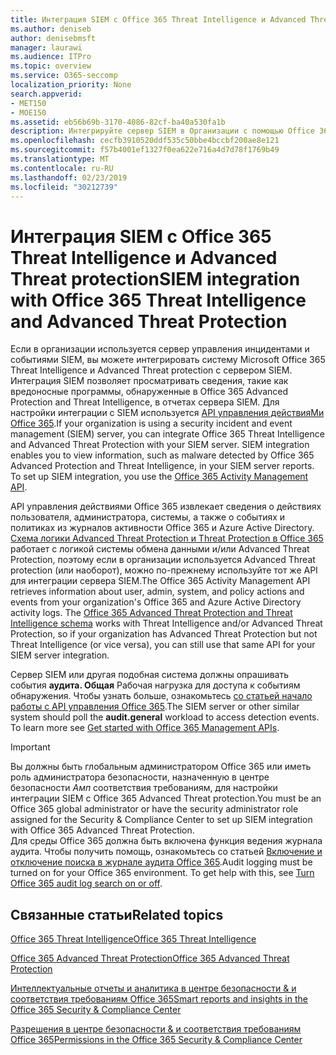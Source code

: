 ```yaml
---
title: Интеграция SIEM с Office 365 Threat Intelligence и Advanced Threat protection
ms.author: deniseb
author: denisebmsft
manager: laurawi
ms.audience: ITPro
ms.topic: overview
ms.service: O365-seccomp
localization_priority: None
search.appverid:
- MET150
- MOE150
ms.assetid: eb56b69b-3170-4086-82cf-ba40a530fa1b
description: Интегрируйте сервер SIEM в Организации с помощью Office 365 Threat Intelligence и Advanced Threat protection с помощью API управления действиями Office 365.
ms.openlocfilehash: cecfb3910520ddf535c50bbe4bccbf200ae8e121
ms.sourcegitcommit: f57b4001ef1327f0ea622e716a4d7d78f1769b49
ms.translationtype: MT
ms.contentlocale: ru-RU
ms.lasthandoff: 02/23/2019
ms.locfileid: "30212739"
---
```

# <a name="siem-integration-with-office-365-threat-intelligence-and-advanced-threat-protection"></a><span data-ttu-id="196b1-103">Интеграция SIEM с Office 365 Threat Intelligence и Advanced Threat protection</span><span class="sxs-lookup"><span data-stu-id="196b1-103">SIEM integration with Office 365 Threat Intelligence and Advanced Threat Protection</span></span>

<span data-ttu-id="196b1-p101">Если в организации используется сервер управления инцидентами и событиями SIEM, вы можете интегрировать систему Microsoft Office 365 Threat Intelligence и Advanced Threat protection с сервером SIEM. Интеграция SIEM позволяет просматривать сведения, такие как вредоносные программы, обнаруженные в Office 365 Advanced Protection and Threat Intelligence, в отчетах сервера SIEM. Для настройки интеграции с SIEM используется [API управления действияМи Office 365](https://docs.microsoft.com/office/office-365-management-api/office-365-management-activity-api-reference).</span><span class="sxs-lookup"><span data-stu-id="196b1-p101">If your organization is using a security incident and event management (SIEM) server, you can integrate Office 365 Threat Intelligence and Advanced Threat Protection with your SIEM server. SIEM integration enables you to view information, such as malware detected by Office 365 Advanced Protection and Threat Intelligence, in your SIEM server reports. To set up SIEM integration, you use the [Office 365 Activity Management API](https://docs.microsoft.com/office/office-365-management-api/office-365-management-activity-api-reference).</span></span> 

<span data-ttu-id="196b1-p102">API управления действиями Office 365 извлекает сведения о действиях пользователя, администратора, системы, а также о событиях и политиках из журналов активности Office 365 и Azure Active Directory. [Схема логики Advanced Threat Protection и Threat Protection в Office 365](https://docs.microsoft.com/office/office-365-management-api/office-365-management-activity-api-schema#office-365-advanced-threat-protection-and-threat-intelligence-schema) работает с логикой системы обмена данными и/или Advanced Threat Protection, поэтому если в организации используется Advanced Threat protection (или наоборот), можно по-прежнему используйте тот же API для интеграции сервера SIEM.</span><span class="sxs-lookup"><span data-stu-id="196b1-p102">The Office 365 Activity Management API retrieves information about user, admin, system, and policy actions and events from your organization's Office 365 and Azure Active Directory activity logs. The [Office 365 Advanced Threat Protection and Threat Intelligence schema](https://docs.microsoft.com/office/office-365-management-api/office-365-management-activity-api-schema#office-365-advanced-threat-protection-and-threat-intelligence-schema) works with Threat Intelligence and/or Advanced Threat Protection, so if your organization has Advanced Threat Protection but not Threat Intelligence (or vice versa), you can still use that same API for your SIEM server integration.</span></span> 

<span data-ttu-id="196b1-p103">Сервер SIEM или другая подобная система должны опрашивать события **аудита. Общая** Рабочая нагрузка для доступа к событиям обнаружения. Чтобы узнать больше, ознакомьтесь [со статьей начало работы с API управления Office 365](https://docs.microsoft.com/office/office-365-management-api/get-started-with-office-365-management-apis).</span><span class="sxs-lookup"><span data-stu-id="196b1-p103">The SIEM server or other similar system should poll the **audit.general** workload to access detection events. To learn more see [Get started with Office 365 Management APIs](https://docs.microsoft.com/office/office-365-management-api/get-started-with-office-365-management-apis).</span></span> 

> [!IMPORTANT]
> <span data-ttu-id="196b1-111">Вы должны быть глобальным администратором Office 365 или иметь роль администратора безопасности, назначенную в центре безопасности _Амп_ соответствия требованиям, для настройки интеграции SIEM с Office 365 Advanced Threat protection.</span><span class="sxs-lookup"><span data-stu-id="196b1-111">You must be an Office 365 global administrator or have the security administrator role assigned for the Security & Compliance Center to set up SIEM integration with Office 365 Advanced Threat Protection.</span></span><br/><span data-ttu-id="196b1-p104">Для среды Office 365 должна быть включена функция ведения журнала аудита. Чтобы получить помощь, ознакомьтесь со статьей [Включение и отключение поиска в журнале аудита Office 365](turn-audit-log-search-on-or-off.md).</span><span class="sxs-lookup"><span data-stu-id="196b1-p104">Audit logging must be turned on for your Office 365 environment. To get help with this, see [Turn Office 365 audit log search on or off](turn-audit-log-search-on-or-off.md).</span></span>

## <a name="related-topics"></a><span data-ttu-id="196b1-114">Связанные статьи</span><span class="sxs-lookup"><span data-stu-id="196b1-114">Related topics</span></span>

[<span data-ttu-id="196b1-115">Office 365 Threat Intelligence</span><span class="sxs-lookup"><span data-stu-id="196b1-115">Office 365 Threat Intelligence</span></span>](office-365-ti.md)

[<span data-ttu-id="196b1-116">Office 365 Advanced Threat Protection</span><span class="sxs-lookup"><span data-stu-id="196b1-116">Office 365 Advanced Threat Protection</span></span>](office-365-atp.md)

[<span data-ttu-id="196b1-117">Интеллектуальные отчеты и аналитика в центре безопасности &amp; и соответствия требованиям Office 365</span><span class="sxs-lookup"><span data-stu-id="196b1-117">Smart reports and insights in the Office 365 Security &amp; Compliance Center</span></span>](reports-and-insights-in-security-and-compliance.md)
  
[<span data-ttu-id="196b1-118">Разрешения в центре безопасности &amp; и соответствия требованиям Office 365</span><span class="sxs-lookup"><span data-stu-id="196b1-118">Permissions in the Office 365 Security &amp; Compliance Center</span></span>](permissions-in-the-security-and-compliance-center.md)
  


